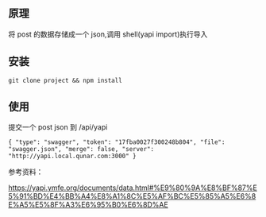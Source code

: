 ## 原理

将 post 的数据存储成一个 json,调用 shell(yapi import)执行导入

## 安装

`git clone project && npm install`

## 使用

提交一个 post json 到 /api/yapi

`{ "type": "swagger", "token": "17fba0027f300248b804", "file": "swagger.json", "merge": false, "server": "http://yapi.local.qunar.com:3000" }`

参考资料：

https://yapi.ymfe.org/documents/data.html#%E9%80%9A%E8%BF%87%E5%91%BD%E4%BB%A4%E8%A1%8C%E5%AF%BC%E5%85%A5%E6%8E%A5%E5%8F%A3%E6%95%B0%E6%8D%AE
